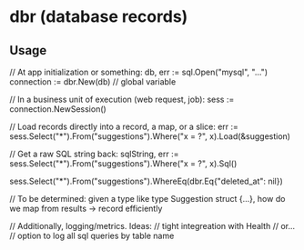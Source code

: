 # dbr (database records)

## Usage

// At app initialization or something:
db, err := sql.Open("mysql", "...")
connection := dbr.New(db) // global variable

// In a business unit of execution (web request, job):
sess := connection.NewSession()

// Load records directly into a record, a map, or a slice:
err := sess.Select("*").From("suggestions").Where("x = ?", x).Load(&suggestion)

// Get a raw SQL string back:
sqlString, err := sess.Select("*").From("suggestions").Where("x = ?", x).Sql()

sess.Select("*").From("suggestions").WhereEq(dbr.Eq{"deleted_at": nil})


// To be determined: given a type like type Suggestion struct {...},  how do we map from results -> record efficiently


// Additionally, logging/metrics. Ideas:
// tight integreation with Health
// or...
// option to log all sql queries by table name